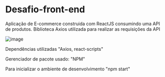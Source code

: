 # Desafio-front-end
Aplicação de E-commerce construida com ReactJS consumindo uma API de produtos. Biblioteca Axios utilizada para realizar as requisições da API 

![image](https://user-images.githubusercontent.com/97061322/180774409-dfa2de4e-40ce-4b19-8a6b-4bd6237de119.png)


Dependências utilizadas "Axios, react-scripts"

Gerenciador de pacote usado: "NPM"

Para inicializar o ambiente de desenvolvimento "npm start"
